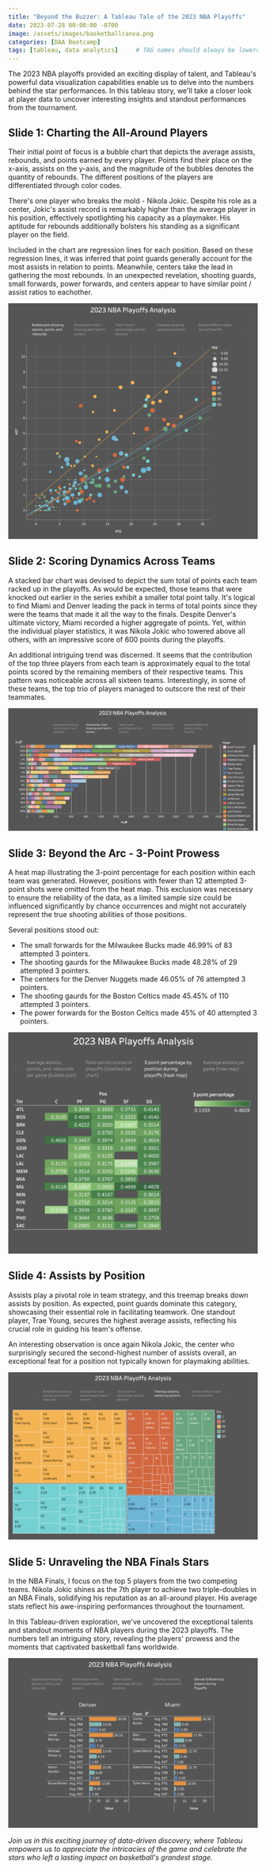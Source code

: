 ```yaml
---
title: "Beyond the Buzzer: A Tableau Tale of the 2023 NBA Playoffs"
date: 2023-07-28 00:00:00 -0700
image: /assets/images/basketballcanva.png
categories: [DAA Bootcamp]
tags: [tableau, data analytics]     # TAG names should always be lowercase
---
```




The 2023 NBA playoffs provided an exciting display of talent, and Tableau's powerful data visualization capabilities enable us to delve into the numbers behind the star performances. In this tableau story, we'll take a closer look at player data to uncover interesting insights and standout performances from the tournament.

## Slide 1: Charting the All-Around Players


Their initial point of focus is a bubble chart that depicts the average assists, rebounds, and points earned by every player. Points find their place on the x-axis, assists on the y-axis, and the magnitude of the bubbles denotes the quantity of rebounds. The different positions of the players are differentiated through color codes.

There's one player who breaks the mold - Nikola Jokic. Despite his role as a center, Jokic's assist record is remarkably higher than the average player in his position, effectively spotlighting his capacity as a playmaker. His aptitude for rebounds additionally bolsters his standing as a significant player on the field.

Included in the chart are regression lines for each position. Based on these regression lines, it was inferred that point guards generally account for the most assists in relation to points. Meanwhile, centers take the lead in gathering the most rebounds. In an unexpected revelation, shooting guards, small forwards, power forwards, and centers appear to have similar point / assist ratios to eachother.

[![bubble plot](/assets/images/bubbleplot.png)](https://public.tableau.com/views/2023NBAPlayoffsAnalysis/FullStory?:language=en-US&:display_count=n&:origin=viz_share_link)

## Slide 2: Scoring Dynamics Across Teams

A stacked bar chart was devised to depict the sum total of points each team racked up in the playoffs. As would be expected, those teams that were knocked out earlier in the series exhibit a smaller total point tally. It's logical to find Miami and Denver leading the pack in terms of total points since they were the teams that made it all the way to the finals. Despite Denver's ultimate victory, Miami recorded a higher aggregate of points. Yet, within the individual player statistics, it was Nikola Jokic who towered above all others, with an impressive score of 600 points during the playoffs.


An additional intriguing trend was discerned. It seems that the contribution of the top three players from each team is approximately equal to the total points scored by the remaining members of their respective teams. This pattern was noticeable across all sixteen teams. Interestingly, in some of these teams, the top trio of players managed to outscore the rest of their teammates.


[![stacked bar](/assets/images/stackedbar.png)](https://public.tableau.com/views/2023NBAPlayoffsAnalysis/FullStory?:language=en-US&:display_count=n&:origin=viz_share_link)

## Slide 3: Beyond the Arc - 3-Point Prowess


A heat map illustrating the 3-point percentage for each position within each team was generated. However, positions with fewer than 12 attempted 3-point shots were omitted from the heat map. This exclusion was necessary to ensure the reliability of the data, as a limited sample size could be influenced significantly by chance occurrences and might not accurately represent the true shooting abilities of those positions.

Several positions stood out:
* The small forwards for the Milwaukee Bucks made  46.99% of 83 attempted 3 pointers.
* The shooting gaurds for the Milwaukee Bucks made 48.28% of 29 attempted 3 pointers.
* The centers for the Denver Nuggets made 46.05% of 76 attempted 3 pointers.
* The shooting gaurds for the Boston Celtics made 45.45% of 110 attempted 3 pointers.
* The power forwards for the Boston Celtics made 45% of 40 attempted 3 pointers.
  

[![heat map](/assets/images/heatmap.png)](https://public.tableau.com/views/2023NBAPlayoffsAnalysis/FullStory?:language=en-US&:display_count=n&:origin=viz_share_link)

## Slide 4: Assists by Position


Assists play a pivotal role in team strategy, and this treemap breaks down assists by position. As expected, point guards dominate this category, showcasing their essential role in facilitating teamwork. One standout player, Trae Young, secures the highest average assists, reflecting his crucial role in guiding his team's offense.

An interesting observation is once again Nikola Jokic, the center who surprisingly secured the second-highest number of assists overall, an exceptional feat for a position not typically known for playmaking abilities.

[![tree map](/assets/images/treemap.png)](https://public.tableau.com/views/2023NBAPlayoffsAnalysis/FullStory?:language=en-US&:display_count=n&:origin=viz_share_link)

## Slide 5: Unraveling the NBA Finals Stars


In the NBA Finals, I focus on the top 5 players from the two competing teams. Nikola Jokic shines as the 7th player to achieve two triple-doubles in an NBA Finals, solidifying his reputation as an all-around player. His average stats reflect his awe-inspiring performances throughout the tournament.

In this Tableau-driven exploration, we've uncovered the exceptional talents and standout moments of NBA players during the 2023 playoffs. The numbers tell an intriguing story, revealing the players' prowess and the moments that captivated basketball fans worldwide.

[![tree map](/assets/images/topplayers.png)](https://public.tableau.com/views/2023NBAPlayoffsAnalysis/FullStory?:language=en-US&:display_count=n&:origin=viz_share_link)

*Join us in this exciting journey of data-driven discovery, where Tableau empowers us to appreciate the intricacies of the game and celebrate the stars who left a lasting impact on basketball's grandest stage.*
